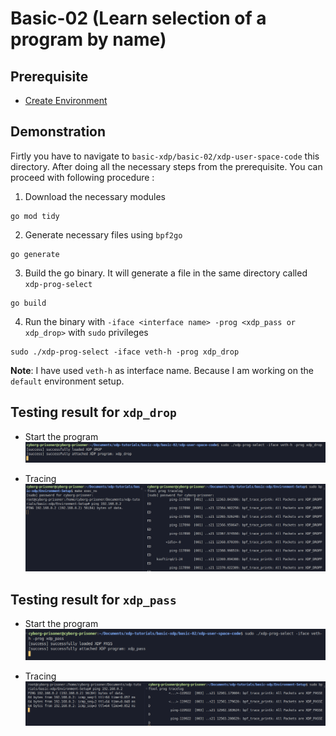 # Basic-02 (Learn selection of a program by name)

## Prerequisite
 - [Create Environment](https://github.com/REZ-OAN/xdp-tutorials/blob/main/basic-xdp/Environment-Setup/README.md)

## Demonstration
Firtly you have to navigate to `basic-xdp/basic-02/xdp-user-space-code` this directory. After doing all the necessary steps from the prerequisite. You can proceed with following procedure :
1. Download the necessary modules
```
go mod tidy
```
2. Generate necessary files using `bpf2go`
```
go generate
```
3. Build the go binary. It will generate a file in the same directory called `xdp-prog-select`
```
go build
```
4. Run the binary with `-iface <interface name> -prog <xdp_pass or xdp_drop>`  with `sudo` privileges
```
sudo ./xdp-prog-select -iface veth-h -prog xdp_drop
```
**Note**: I have used `veth-h` as interface name. Because I am working on the `default` environment setup.


## Testing result for `xdp_drop`
- Start the program
![program-start_drop_logs](https://github.com/REZ-OAN/xdp-tutorials/blob/main/basic-xdp/basic-02/images/program-start-drop-logs.png)

- Tracing 
![xdp_drop_logs](https://github.com/REZ-OAN/xdp-tutorials/blob/main/basic-xdp/basic-02/images/xdp_drop_logs.png)

## Testing result for `xdp_pass`
- Start the program
![program-start_pass_logs](https://github.com/REZ-OAN/xdp-tutorials/blob/main/basic-xdp/basic-02/images/program-start-pass-logs.png)

- Tracing 
![xdp_pass_logs](https://github.com/REZ-OAN/xdp-tutorials/blob/main/basic-xdp/basic-02/images/xdp_pass_logs.png)